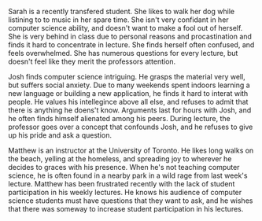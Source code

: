 


Sarah is a recently transfered student. She likes to walk her dog while listining to to music in her spare time. She isn't very confidant in her computer science ability, and doesn't want to make a fool out of herself. She is very behind in class due to personal reasons and procastination and finds it hard to concentrate in lecture. She finds herself often confused, and feels overwhelmed. She has numerous questions for every lecture, but doesn't feel like they merit the professors attention.

Josh finds computer science intriguing. He grasps the material very well, but suffers social anxiety. Due to many weekends spent indoors learning a new language or building a new application, he finds it hard to interat with people. He values his intellegince above all else, and refuses to admit that there is anything he doens't know. Arguments last for hours with Josh, and he often finds himself alienated among his peers. During lecture, the professor goes over a concept that confounds Josh, and he refuses to give up his pride and ask a question.


Matthew is an instructor at the University of Toronto. He likes long walks on the beach, yelling at the homeless, and spreading joy to wherever he decides to graces with his presence. When he's not teaching computer science, he is often found in a nearby park in a wild rage from last week's lecture. Matthew has been frustrated recently with the lack of student participation in his weekly lectures. He knows his audience of computer science students must have questions that they want to ask, and he wishes that there was someway to increase student participation in his lectures.
